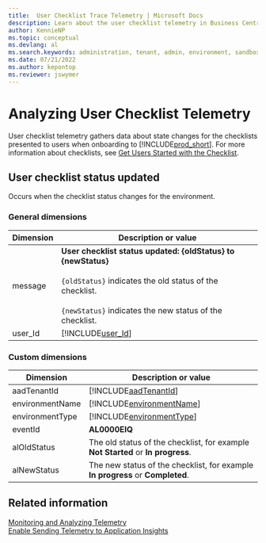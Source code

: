 ```yaml
---
title:  User Checklist Trace Telemetry | Microsoft Docs
description: Learn about the user checklist telemetry in Business Central  
author: KennieNP
ms.topic: conceptual
ms.devlang: al
ms.search.keywords: administration, tenant, admin, environment, sandbox, telemetry
ms.date: 07/21/2022
ms.author: kepontop
ms.reviewer: jswymer
---
```

# Analyzing User Checklist Telemetry

User checklist telemetry gathers data about state changes for the checklists presented to users when onboarding to [!INCLUDE[prod_short](../developer/includes/prod_short.md)]. For more information about checklists, see [Get Users Started with the Checklist](onboarding-checklist.md).

## User checklist status updated

Occurs when the checklist status changes for the environment.

### General dimensions

|Dimension|Description or value|
|---------|-----|
|message|**User checklist status updated: {oldStatus} to {newStatus}** <br /><br /> `{oldStatus}` indicates the old status of the checklist.<br /><br /> `{newStatus}` indicates the new status of the checklist.|
|user_Id|[!INCLUDE[user_Id](../includes/include-telemetry-user-id.md)] |

### Custom dimensions

|Dimension|Description or value|
|---------|-----|
|aadTenantId|[!INCLUDE[aadTenantId](../includes/include-telemetry-dimension-aadtenantid.md)]|
|environmentName|[!INCLUDE[environmentName](../includes/include-telemetry-dimension-environment-name.md)]|
|environmentType|[!INCLUDE[environmentType](../includes/include-telemetry-dimension-environment-type.md)]|
|eventId|**AL0000EIQ**|
|alOldStatus| The old status of the checklist, for example **Not Started** or **In progress**. |
|alNewStatus| The new status of the checklist, for example **In progress** or **Completed**. |

## Related information

[Monitoring and Analyzing Telemetry](telemetry-overview.md)  
[Enable Sending Telemetry to Application Insights](telemetry-enable-application-insights.md)  
